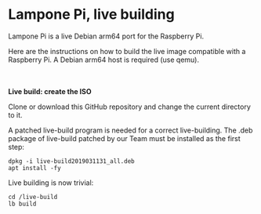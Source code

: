 # Lampone Pi, live building

Lampone Pi is a live Debian arm64 port for the Raspberry Pi.

Here are the instructions on how to build the live image compatible with a Raspberry Pi. 
A Debian arm64 host is required (use qemu).

**\
\
Live build: create the ISO**

Clone or download this GitHub repository and change the current directory to it.

A patched live-build program is needed for a correct live-building. The .deb package of live-build patched by our Team must be installed as the first step:

    dpkg -i live-build2019031131_all.deb
    apt install -fy

Live building is now trivial:

    cd /live-build
    lb build
    
